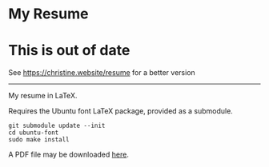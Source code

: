 My Resume
=========

# This is out of date

See https://christine.website/resume for a better version

---

My resume in LaTeX.

Requires the Ubuntu font LaTeX package, provided as a submodule.

```
git submodule update --init
cd ubuntu-font
sudo make install
```

A PDF file may be downloaded [here](https://github.com/lyska/resume/raw/master/resume.pdf).


